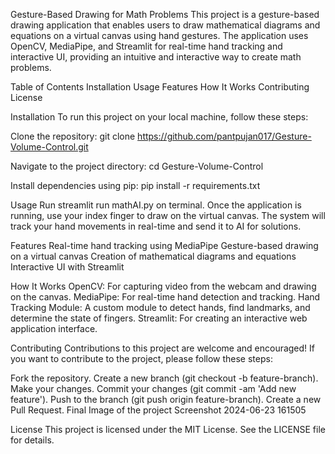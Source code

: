 Gesture-Based Drawing for Math Problems
This project is a gesture-based drawing application that enables users to draw mathematical diagrams and equations on a virtual canvas using hand gestures. The application uses OpenCV, MediaPipe, and Streamlit for real-time hand tracking and interactive UI, providing an intuitive and interactive way to create math problems.

Table of Contents
Installation
Usage
Features
How It Works
Contributing
License

Installation
To run this project on your local machine, follow these steps:

Clone the repository: git clone https://github.com/pantpujan017/Gesture-Volume-Control.git

Navigate to the project directory: cd Gesture-Volume-Control

Install dependencies using pip: pip install -r requirements.txt

Usage
Run streamlit run mathAI.py on terminal.
Once the application is running, use your index finger to draw on the virtual canvas. The system will track your hand movements in real-time and send it to AI for solutions.

Features
Real-time hand tracking using MediaPipe
Gesture-based drawing on a virtual canvas
Creation of mathematical diagrams and equations
Interactive UI with Streamlit

How It Works
OpenCV: For capturing video from the webcam and drawing on the canvas.
MediaPipe: For real-time hand detection and tracking.
Hand Tracking Module: A custom module to detect hands, find landmarks, and determine the state of fingers.
Streamlit: For creating an interactive web application interface.

Contributing
Contributions to this project are welcome and encouraged! If you want to contribute to the project, please follow these steps:

Fork the repository.
Create a new branch (git checkout -b feature-branch).
Make your changes.
Commit your changes (git commit -am 'Add new feature').
Push to the branch (git push origin feature-branch).
Create a new Pull Request.
Final Image of the project
Screenshot 2024-06-23 161505

License
This project is licensed under the MIT License. See the LICENSE file for details.
